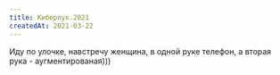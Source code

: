 ```yaml
---
title: Киберпук.2021
createdAt: 2021-03-22
---
```


Иду по улочке, навстречу женщина, в одной руке телефон, а вторая рука - аугментированая)))

